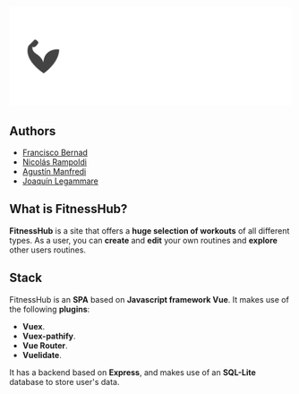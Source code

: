 ![alt fitnessHub logo](fitness-hub-app/src/assets/imgs/brand.png)
## Authors
- [Francisco Bernad](https://github.com/FrBernad)
- [Nicolás Rampoldi](https://github.com/NicolasRampoldi) 
- [Agustín Manfredi](https://github.com/imanfredi)
- [Joaquín Legammare](https://github.com/JoacoLega)

## What is FitnessHub?
**FitnessHub** is a site that offers a **huge selection of workouts** of all different types.
As a user, you can **create** and **edit** your own routines and **explore** other users routines.   

## Stack
FitnessHub is an **SPA** based on **Javascript framework Vue**. It makes use of 
the following **plugins**:
- **Vuex**.
- **Vuex-pathify**.
- **Vue Router**.
- **Vuelidate**.

It has a backend based on **Express**, and makes use of
an **SQL-Lite** database to store user's data.
